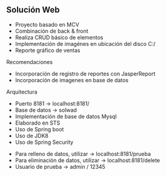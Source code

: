 Solución Web
------------------
-   Proyecto basado en MCV
-   Combinación de back & front
-   Realiza CRUD básico de elementos
-   Implementación de imagénes en ubicación del disco C:/
-   Reporte gráfico de ventas

Recomendaciones
*   Incorporación de registro de reportes con JasperReport
*   Incorporación de imagenes en base de datos

Arquitectura
-   Puerto 8181 -> localhost:8181/
-   Base de datos -> solwad
-   Implementación de base de datos Mysql
-   Elaborado en STS
-   Uso de Spring boot
-   Uso de JDK8
-   Uso de Spring Security
*   Para relleno de datos, utilizar -> localhost:8181/prueba
*   Para eliminación de datos, utilizar -> localhost:8181/delete
*   Usuario de prueba -> admin / 12345